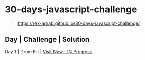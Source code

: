 # 30-days-javascript-challenge

> https://rex-arnab.github.io/30-days-javascript-challenge/

Day |  Challenge | Solution
----------------------------
Day 1 | Drum Kit | [Visit Now - IN Progress](https://rex-arnab.github.io/30-days-javascript-challenge/01.%20DrumKit/)